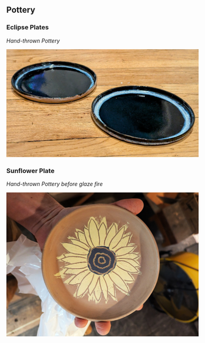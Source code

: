 ## Pottery

### Eclipse Plates
*Hand-thrown Pottery*

![Eclipse Plates](/media/art/eclipse-plates.jpg)

### Sunflower Plate
*Hand-thrown Pottery before glaze fire*

![Sunflower Plate](/media/art/sunflower-plate.jpg)
